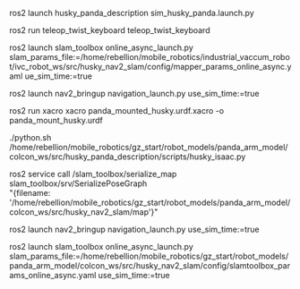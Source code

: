 ros2 launch husky_panda_description sim_husky_panda.launch.py

ros2 run teleop_twist_keyboard teleop_twist_keyboard

ros2 launch slam_toolbox online_async_launch.py   slam_params_file:=/home/rebellion/mobile_robotics/industrial_vaccum_robot/ivc_robot_ws/src/husky_nav2_slam/config/mapper_params_online_async.yaml ue_sim_time:=true

ros2 launch nav2_bringup navigation_launch.py use_sim_time:=true

ros2 run xacro xacro panda_mounted_husky.urdf.xacro -o panda_mount_husky.urdf



./python.sh /home/rebellion/mobile_robotics/gz_start/robot_models/panda_arm_model/colcon_ws/src/husky_panda_description/scripts/husky_isaac.py

ros2 service call /slam_toolbox/serialize_map slam_toolbox/srv/SerializePoseGraph \
"{filename: '/home/rebellion/mobile_robotics/gz_start/robot_models/panda_arm_model/colcon_ws/src/husky_nav2_slam/map'}"

ros2 launch nav2_bringup navigation_launch.py use_sim_time:=true


ros2 launch slam_toolbox online_async_launch.py   slam_params_file:=/home/rebellion/mobile_robotics/gz_start/robot_models/panda_arm_model/colcon_ws/src/husky_nav2_slam/config/slamtoolbox_params_online_async.yaml use_sim_time:=true